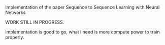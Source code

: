Implementation of the paper Sequence to Sequence Learning with Neural Networks

WORK STILL IN PROGRESS.

implementation is good to go, what i need is more compute power to train properly.
